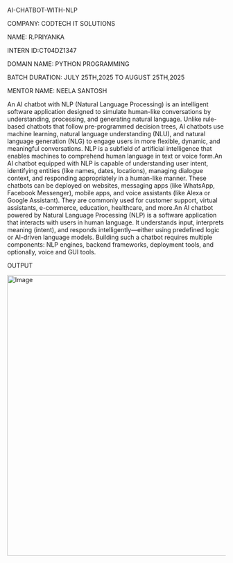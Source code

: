 AI-CHATBOT-WITH-NLP

COMPANY: CODTECH IT SOLUTIONS

NAME: R.PRIYANKA

INTERN ID:CT04DZ1347

DOMAIN NAME: PYTHON PROGRAMMING

BATCH DURATION: JULY 25TH,2025 TO AUGUST 25TH,2025

MENTOR NAME: NEELA SANTOSH

An AI chatbot with NLP (Natural Language Processing) is an intelligent software application designed to simulate human-like conversations by understanding, processing, and generating natural language. Unlike rule-based chatbots that follow pre-programmed decision trees, AI chatbots use machine learning, natural language understanding (NLU), and natural language generation (NLG) to engage users in more flexible, dynamic, and meaningful conversations. NLP is a subfield of artificial intelligence that enables machines to comprehend human language in text or voice form.An AI chatbot equipped with NLP is capable of understanding user intent, identifying entities (like names, dates, locations), managing dialogue context, and responding appropriately in a human-like manner. These chatbots can be deployed on websites, messaging apps (like WhatsApp, Facebook Messenger), mobile apps, and voice assistants (like Alexa or Google Assistant). They are commonly used for customer support, virtual assistants, e-commerce, education, healthcare, and more.An AI chatbot powered by Natural Language Processing (NLP) is a software application that interacts with users in human language. It understands input, interprets meaning (intent), and responds intelligently—either using predefined logic or AI-driven language models. Building such a chatbot requires multiple components: NLP engines, backend frameworks, deployment tools, and optionally, voice and GUI tools.

OUTPUT

<img width="880" height="646" alt="Image" src="https://github.com/user-attachments/assets/43758148-d1fd-49a0-a40b-bbe85fb502d0" />
